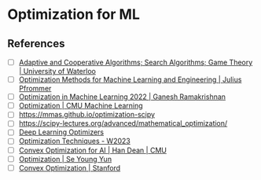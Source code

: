 # Optimization for ML

## References

- [ ] [Adaptive and Cooperative Algorithms; Search Algorithms; Game Theory | University of Waterloo](https://www.youtube.com/playlist?list=PLPrxGIUWsqP2bR-H5mEw8EMYByeaQklOI)
- [ ] [Optimization Methods for Machine Learning and Engineering | Julius Pfrommer](https://www.youtube.com/playlist?list=PLdkTDauaUnQpzuOCZyUUZc0lxf4-PXNR5)
- [ ] [Optimization in Machine Learning 2022 | Ganesh Ramakrishnan](https://www.youtube.com/playlist?list=PLyo3HAXSZD3xk6Bc3Fri5-efbi4NKDtlO)
- [ ] [Optimization | CMU Machine Learning](https://www.youtube.com/playlist?list=PL7y-1rk2cCsDOv91McLOnV4kExFfTB7dU)
- [ ] https://mmas.github.io/optimization-scipy
- [ ] https://scipy-lectures.org/advanced/mathematical_optimization/
- [ ] [Deep Learning Optimizers](https://www.youtube.com/playlist?list=PLKnIA16_RmvYhD5pqAeVu3j_jTjnTJIW2)
- [ ] [Optimization Techniques - W2023](https://www.youtube.com/playlist?list=PLPrxGIUWsqP3ZBM4Zy5YqfCh1BqM5sJov)
- [ ] [Convex Optimization for AI | Han Dean | CMU](https://www.youtube.com/playlist?list=PLRPU00LaonXQ27RBcq6jFJnyIbGw5azOI)
- [ ] [Optimization | Se Young Yun](https://www.youtube.com/playlist?list=PLsQI3WOaT8hjGn4fZ_ANIqGRDtK_xpSjB)
- [ ] [Convex Optimization | Stanford](https://www.youtube.com/playlist?list=PLoROMvodv4rMJqxxviPa4AmDClvcbHi6h)